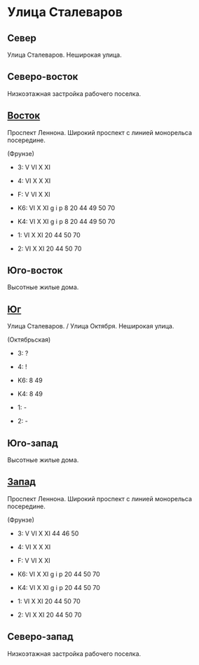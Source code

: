 # Улица Сталеваров

## Север

Улица Сталеваров.
Неширокая улица.

## Северо-восток

Низкоэтажная застройка рабочего поселка.

## [Восток](./10550100.md)

Проспект Леннона.
Широкий проспект с линией монорельса посередине.

(Фрунзе)

* 3:    V   VI  X   XI
* 4:    VI  X   X   XI
* F:    V   VI  X   XI

* K6:   VI  X   XI
        g   i   p
        8   20  44  49  50  70
* K4:   VI  X   XI
        g   i   p
        8   20  44  49  50  70
* 1:    VI  X   XI
        20  44  50  70
* 2:    VI  X   XI
        20  44  50  70

## Юго-восток

Высотные жилые дома.

## [Юг](./10540110.md)

Улица Сталеваров. / Улица Октября.
Неширокая улица.

(Октябрьская)

* 3:    ?
* 4:    !

* K6:   8   49
* K4:   8   49
* 1:    -
* 2:    -

## Юго-запад

Высотные жилые дома.

## [Запад](./10535100.md)

Проспект Леннона.
Широкий проспект с линией монорельса посередине.

(Фрунзе)

* 3:    V   VI  X   XI
        44  46  50
* 4:    VI  X   X   XI
* F:    V   VI  X   XI

* K6:   VI  X   XI
        g   i   p
        20  44  50  70
* K4:   VI  X   XI
        g   i   p
        20  44  50  70
* 1:    VI  X   XI
        20  44  50  70
* 2:    VI  X   XI
        20  44  50  70

## Северо-запад

Низкоэтажная застройка рабочего поселка.
